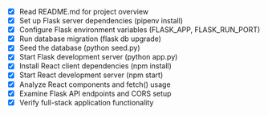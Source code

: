 - [x] Read README.md for project overview
- [x] Set up Flask server dependencies (pipenv install)
- [x] Configure Flask environment variables (FLASK_APP, FLASK_RUN_PORT)
- [x] Run database migration (flask db upgrade)
- [x] Seed the database (python seed.py)
- [x] Start Flask development server (python app.py)
- [x] Install React client dependencies (npm install)
- [x] Start React development server (npm start)
- [x] Analyze React components and fetch() usage
- [x] Examine Flask API endpoints and CORS setup
- [x] Verify full-stack application functionality

